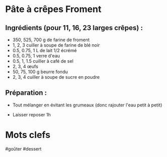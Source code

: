 Pâte à crêpes Froment
=================

Ingrédients (pour 11, 16, 23 larges crêpes) :
----------------------------

- 350, 525, 700 g de farine de froment
- 1, 2, 3 cuiller à soupe de farine de blé noir
- 0.5, 0.75, 1 L de lait 1/2 écrémé
- 0.5, 0.75, 1 verre d'eau
- 0.5, 1, 1.5 cuiller à café de sel
- 2, 3, 4 œufs
- 50, 75, 100 g beurre fondu
- 2, 3, 4 cuiller à soupe de sucre en poudre

Préparation :
-------------

* Tout mélanger en évitant les grumeaux (donc rajouter l'eau petit à petit)

* Laisser reposer 1h

Mots clefs
==========

#goûter
#dessert

